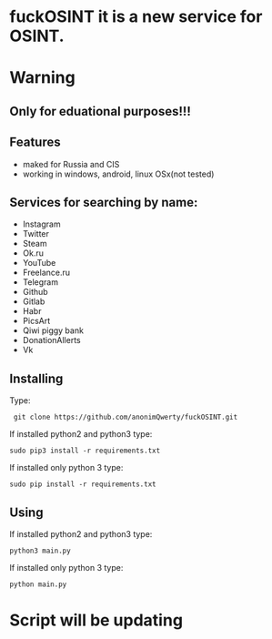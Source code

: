 # fuckOSINT it is a new service for OSINT.
# Warning 
## Only for eduational purposes!!!
## Features
 * maked for Russia and CIS
 * working in windows, android, linux OSx(not tested)
## Services for searching by name: 
 * Instagram
 * Twitter
 * Steam
 * Ok.ru
 * YouTube
 * Freelance.ru
 * Telegram
 * Github
 * Gitlab
 * Habr
 * PicsArt
 * Qiwi piggy bank
 * DonationAllerts
 * Vk


## Installing
Type:

 ``` git clone https://github.com/anonimQwerty/fuckOSINT.git```
 
 If installed python2 and python3 type:
 
 ```sudo pip3 install -r requirements.txt```
 
 If installed only python 3 type:
 
 ```sudo pip install -r requirements.txt```
 
## Using
If installed python2 and python3 type:

 ```python3 main.py```
 
 If installed only python 3 type:
 
 ```python main.py```
 
 # Script will be updating
